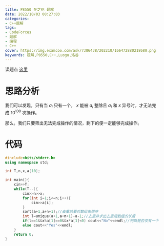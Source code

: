 ```yaml
---
title: P8550 冬之花 题解
date: 2022/10/03 00:27:03
categories:
- C++题解
tags:
- CodeForces
- 题解
- 编程
- C++
cover: https://img.examcoo.com/ask/7386438/202210/166472880218680.png
keywords: 题解,P8550,C++,Luogu,洛谷
---
```


读题点 [这里](https://www.luogu.com.cn/problem/P8550)

# 思路分析

我们可以发现，只有当 $a_{i}$ 只有一个， $x$ 能被 $a_{i}$ 整除且 $a_{i}$ 和 $x$ 异号时，才无法完成 $10^{100}$ 次操作。

那么，我们只要筛出无法完成操作的情况，剩下的便一定能够完成操作。

# 代码

```C++
#include<bits/stdc++.h>
using namespace std;

int T,n,x,a[10];

int main(){
	cin>>T;
	while(T--){
		cin>>n>>x;
		for(int i=1;i<=n;i++){
			cin>>a[i];
		}
		sort(a+1,a+n+1);//去重前要对数组先排序
		int l=unique(a+1,a+n+1)-a-1;//去重并求出去重后数组的长度
		if(l==1&&x%a[1]==0&&x*a[1]<0) cout<<"No"<<endl;//判断是否仅有一个ai，x能被ai整除且x和ai异号
		else cout<<"Yes"<<endl;
	}
	return 0;
} 
```
